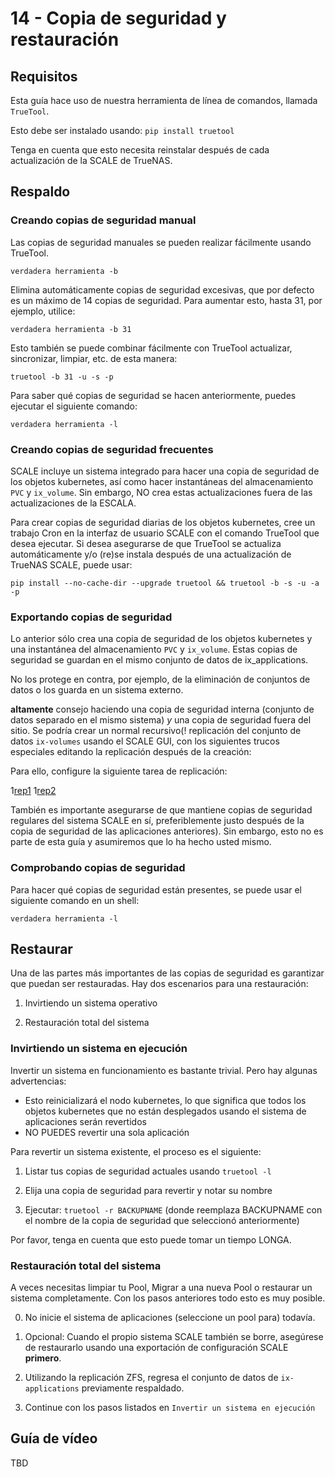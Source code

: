 # 14 - Copia de seguridad y restauración

## Requisitos

Esta guía hace uso de nuestra herramienta de línea de comandos, llamada `TrueTool`.

Esto debe ser instalado usando: `pip install truetool`

Tenga en cuenta que esto necesita reinstalar después de cada actualización de la SCALE de TrueNAS.

## Respaldo

### Creando copias de seguridad manual

Las copias de seguridad manuales se pueden realizar fácilmente usando TrueTool.

`verdadera herramienta -b`

Elimina automáticamente copias de seguridad excesivas, que por defecto es un máximo de 14 copias de seguridad. Para aumentar esto, hasta 31, por ejemplo, utilice:

`verdadera herramienta -b 31`

Esto también se puede combinar fácilmente con TrueTool actualizar, sincronizar, limpiar, etc. de esta manera:

`truetool -b 31 -u -s -p`

Para saber qué copias de seguridad se hacen anteriormente, puedes ejecutar el siguiente comando:

`verdadera herramienta -l`

### Creando copias de seguridad frecuentes

SCALE incluye un sistema integrado para hacer una copia de seguridad de los objetos kubernetes, así como hacer instantáneas del almacenamiento `PVC` y `ix_volume`. Sin embargo, NO crea estas actualizaciones fuera de las actualizaciones de la ESCALA.

Para crear copias de seguridad diarias de los objetos kubernetes, cree un trabajo Cron en la interfaz de usuario SCALE con el comando TrueTool que desea ejecutar. Si desea asegurarse de que TrueTool se actualiza automáticamente y/o (re)se instala después de una actualización de TrueNAS SCALE, puede usar:

`pip install --no-cache-dir --upgrade truetool && truetool -b -s -u -a -p`

### Exportando copias de seguridad

Lo anterior sólo crea una copia de seguridad de los objetos kubernetes y una instantánea del almacenamiento `PVC` y `ix_volume`. Estas copias de seguridad se guardan en el mismo conjunto de datos de ix_applications.

No los protege en contra, por ejemplo, de la eliminación de conjuntos de datos o los guarda en un sistema externo.

**altamente** consejo haciendo una copia de seguridad interna (conjunto de datos separado en el mismo sistema) *y* una copia de seguridad fuera del sitio. Se podría crear un normal recursivo(! replicación del conjunto de datos `ix-volumes` usando el SCALE GUI, con los siguientes trucos especiales editando la replicación después de la creación:

Para ello, configure la siguiente tarea de replicación:

1[rep1](/img/backup/rep1.png) 1[rep2](/img/backup/rep2.png)

También es importante asegurarse de que mantiene copias de seguridad regulares del sistema SCALE en sí, preferiblemente justo después de la copia de seguridad de las aplicaciones anteriores). Sin embargo, esto no es parte de esta guía y asumiremos que lo ha hecho usted mismo.

### Comprobando copias de seguridad

Para hacer qué copias de seguridad están presentes, se puede usar el siguiente comando en un shell:

`verdadera herramienta -l`

## Restaurar

Una de las partes más importantes de las copias de seguridad es garantizar que puedan ser restauradas. Hay dos escenarios para una restauración:

1. Invirtiendo un sistema operativo

2. Restauración total del sistema

### Invirtiendo un sistema en ejecución

Invertir un sistema en funcionamiento es bastante trivial. Pero hay algunas advertencias:

- Esto reinicializará el nodo kubernetes, lo que significa que todos los objetos kubernetes que no están desplegados usando el sistema de aplicaciones serán revertidos
- NO PUEDES revertir una sola aplicación

Para revertir un sistema existente, el proceso es el siguiente:

1. Listar tus copias de seguridad actuales usando `truetool -l`

2. Elija una copia de seguridad para revertir y notar su nombre

3. Ejecutar: `truetool -r BACKUPNAME` (donde reemplaza BACKUPNAME con el nombre de la copia de seguridad que seleccionó anteriormente)

Por favor, tenga en cuenta que esto puede tomar un tiempo LONGA.

### Restauración total del sistema

A veces necesitas limpiar tu Pool, Migrar a una nueva Pool o restaurar un sistema completamente. Con los pasos anteriores todo esto es muy posible.

0. No inicie el sistema de aplicaciones (seleccione un pool para) todavía.

1. Opcional: Cuando el propio sistema SCALE también se borre, asegúrese de restaurarlo usando una exportación de configuración SCALE **primero**.

2. Utilizando la replicación ZFS, regresa el conjunto de datos de `ix-applications` previamente respaldado.

3. Continue con los pasos listados en `Invertir un sistema en ejecución`

## Guía de vídeo

TBD

